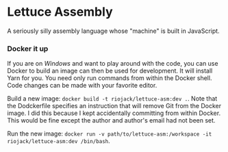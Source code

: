 # Lettuce Assembly
A seriously silly assembly language whose "machine" is built in JavaScript.

### Docker it up
If you are on *Windows* and want to play around with the code, you can use Docker
to build an image can then be used for development.  It will install Yarn for you.
You need only run commands from within the Docker shell.  Code changes can be made
with your favorite editor.

Build a new image: `docker build -t riojack/lettuce-asm:dev .`.  Note that the Dodckerfile
specifies an instruction that will remove Git from the Docker image.  I did this because
I kept accidentally committing from within Docker.  This would be fine except the author and
author's email had not been set.

Run the new image: `docker run -v path/to/lettuce-asm:/workspace -it riojack/lettuce-asm:dev /bin/bash`.

